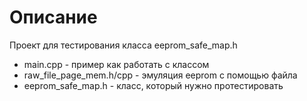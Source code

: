 # Описание

Проект для тестирования класса eeprom_safe_map.h

- main.cpp - пример как работать с классом
- raw_file_page_mem.h/cpp - эмуляция eeprom с помощью файла
- eeprom_safe_map.h - класс, который нужно протестировать


